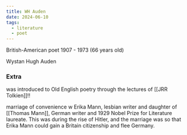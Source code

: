 ```yaml
---
title: WH Auden
date: 2024-06-10
tags:
  - literature
  - poet
---
```

British-American poet
1907 - 1973 (66 years old)

Wystan Hugh Auden 

### Extra
was introduced to Old English poetry through the lectures of [[JRR Tolkien]]!!

marriage of convenience w Erika Mann, lesbian writer and daughter of [[Thomas Mann]], German writer and 1929 Nobel Prize for Literature laureate. This was during the rise of Hitler, and the marriage was so that Erika Mann could gain a Britain citizenship and flee Germany. 

